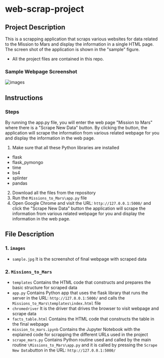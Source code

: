 # web-scrap-project

## Project Description

This is a scrapping application that scraps various websites for data related to the Mission to Mars and display the information in a single HTML page. The screen shot of the application is shown in the "sample" figure. 

* All the project files are contained in this repo.


### Sample Webpage Screenshot


![images](images/sample.jpg "Screenshot")


## Instructions

### Steps


By running the app.py file, you will enter the web page "Mission to Mars" where there is a  "Scrape New Data" button. By clicking the button, the application will scrape the information from various related webpage for you and display the information in the web page.

1. Make sure that all these Python libraries are installed
 - flask
 - flask_pymongo
 - time
 - bs4
 - splinter
 - pandas
2. Download all the files from the repository
3. Run the `Missions_to_Mars\app.py` file
4. Open Google Chrome and visit the URL: `http://127.0.0.1:5000/` and click the "Scrape New Data" button
the application will scrape the information from various related webpage for you and display the information in the web page.



## File Description

### 1. `images`

* `sample.jpg`
It is the screenshot of final webpage with scraped data

### 2. `Missions_to_Mars`
* `templates`
Contains the HTML code that constructs and prepares the basic structure for scraped data
* `app.py`
Contains Python app that uses the flask library that runs the server in the URL: `http://127.0.0.1:5000/` and calls the `Missions_to_Mars\templates\index.html` file
* `chromedriver`
It is the driver that drives the browser to visit webpage and scrape data
* `facts_table.html`
Contains the HTML code that constructs the table in the final webpage
* `mission_to_mars.ipynb`
Contains the Jupyter Notebook with the explained code for scrapping the different URLs used in the project
* `scrape_mars.py`
Contains Python routine used and called by the main routine `\Missions_to_Mars\app.py` and it is called by pressing the `Scrape New Data`button in the URL: `http://127.0.0.1:5000/`




